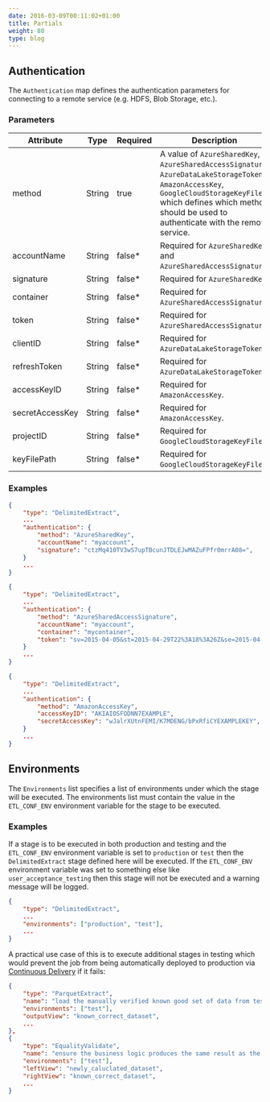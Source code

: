 ```yaml
---
date: 2016-03-09T00:11:02+01:00
title: Partials
weight: 80
type: blog
---
```


## Authentication

The `Authentication` map defines the authentication parameters for connecting to a remote service (e.g. HDFS, Blob Storage, etc.).

### Parameters

| Attribute | Type | Required | Description |
|-----------|------|----------|-------------|
|method|String|true|A value of `AzureSharedKey`, `AzureSharedAccessSignature`, `AzureDataLakeStorageToken`, `AmazonAccessKey`, `GoogleCloudStorageKeyFile` which defines which method should be used to authenticate with the remote service.|
|accountName|String|false*|Required for `AzureSharedKey` and `AzureSharedAccessSignature`.|
|signature|String|false*|Required for `AzureSharedKey`.|
|container|String|false*|Required for `AzureSharedAccessSignature`.|
|token|String|false*|Required for `AzureSharedAccessSignature`.|
|clientID|String|false*|Required for `AzureDataLakeStorageToken`.|
|refreshToken|String|false*|Required for `AzureDataLakeStorageToken`.|
|accessKeyID|String|false*|Required for `AmazonAccessKey`.|
|secretAccessKey|String|false*|Required for `AmazonAccessKey`.|
|projectID|String|false*|Required for `GoogleCloudStorageKeyFile`.|
|keyFilePath|String|false*|Required for `GoogleCloudStorageKeyFile`.|

### Examples

```json
{
    "type": "DelimitedExtract",
    ...
    "authentication": {
        "method": "AzureSharedKey",
        "accountName": "myaccount",
        "signature": "ctzMq410TV3wS7upTBcunJTDLEJwMAZuFPfr0mrrA08=",
    }
    ...
}
```

```json
{
    "type": "DelimitedExtract",
    ...
    "authentication": {
        "method": "AzureSharedAccessSignature",
        "accountName": "myaccount",
        "container": "mycontainer",
        "token": "sv=2015-04-05&st=2015-04-29T22%3A18%3A26Z&se=2015-04-30T02%3A23%3A26Z&sr=b&sp=rw&sip=168.1.5.60-168.1.5.70&spr=https&sig=Z%2FRHIX5Xcg0Mq2rqI3OlWTjEg2tYkboXr1P9ZUXDtkk%3D",
    }
    ...
}
```

```json
{
    "type": "DelimitedExtract",
    ...
    "authentication": {
        "method": "AmazonAccessKey",
        "accessKeyID": "AKIAIOSFODNN7EXAMPLE",
        "secretAccessKey": "wJalrXUtnFEMI/K7MDENG/bPxRfiCYEXAMPLEKEY",
    }
    ...
}
```

## Environments

The `Environments` list specifies a list of environments under which the stage will be executed. The environments list must contain the value in the `ETL_CONF_ENV` environment variable for the stage to be executed.

### Examples

If a stage is to be executed in both production and testing and the `ETL_CONF_ENV` environment variable is set to `production` or `test` then the `DelimitedExtract` stage defined here will be executed. If the `ETL_CONF_ENV` environment variable was set to something else like `user_acceptance_testing` then this stage will not be executed and a warning message will be logged.

```json
{
    "type": "DelimitedExtract",
    ...
    "environments": ["production", "test"],
    ...
}
```

A practical use case of this is to execute additional stages in testing which would prevent the job from being automatically deployed to production via [Continuous Delivery](https://en.wikipedia.org/wiki/Continuous_delivery) if it fails:

```json
{
    "type": "ParquetExtract",
    "name": "load the manually verified known good set of data from testing", 
    "environments": ["test"],
    "outputView": "known_correct_dataset",
    ...
},
{
    "type": "EqualityValidate",
    "name": "ensure the business logic produces the same result as the known good set of data from testing", 
    "environments": ["test"],
    "leftView": "newly_caluclated_dataset",
    "rightView": "known_correct_dataset",
    ...
}
```